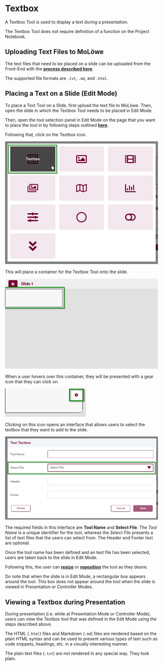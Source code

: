 # Textbox

A Textbox Tool is used to display a text during a presentation.

The Textbox Tool does not require definition of a function on the Project Notebook.

## **Uploading Text Files to MoLöwe**

The text files that need to be placed on a slide can be uploaded from the Front-End with the [**process described here**](docs/02-the-interface/04_files.md#2-upload-a-new-file).

The supported file formats are `.txt`, `.md`, and `.html`.

## **Placing a Text on a Slide (Edit Mode)**

To place a Text Tool on a Slide, first upload the text file to MoLöwe. Then, open the slide in which the Textbox Tool needs to be placed in Edit Mode.

Then, open the tool selection panel in Edit Mode on the page that you want to place the tool in by following steps outlined [**here**](docs/02-the-interface/05_slides.md#4-editing-slides-edit-mode).

Following that, click on the Textbox icon.

![](/img/doc/69_textbox.jpg)

This will place a container for the Textbox Tool onto the slide.

![](/img/doc/38_tool_field.jpg)

When a user hovers over this container, they will be presented with a gear icon that they can click on.

![](/img/doc/39_hover_tool_container.jpg)

Clicking on this icon opens an interface that allows users to select the textbox that they want to add to the slide.

![](/img/doc/69_textbox_1.jpg)

The required fields in this interface are **Tool Name** and **Select File**. The *Tool Name* is a unique identifier for the tool, whereas the *Select File* presents a list of text files that the users can select from. The Header and Footer text are optional.

Once the tool name has been defined and an text file has been selected, users are taken back to the slide in Edit Mode.

Following this, the user can [**resize**](00_overview.md#resize-a-tool) or [**reposition**](00_overview.md#reposition-a-tool) the tool as they desire.

Do note that when the slide is in Edit Mode, a rectangular box appears around the tool. This box does not appear around the tool when the slide is viewed in Presentation or Controller Modes.

## **Viewing a Textbox during Presentation**

During presentation (i.e. while at Presentation Mode or Controller Mode), users can view the Textbox tool that was defined in the Edit Mode using the steps described above.

The HTML (`.html`) files and Markdown (`.md`) files are rendered based on the plain HTML syntax and can be used to present various types of text such as code snippets, headings, etc. in a visually interesting manner.

The plain text files (`.txt`) are not rendered in any special way. They look plain.
